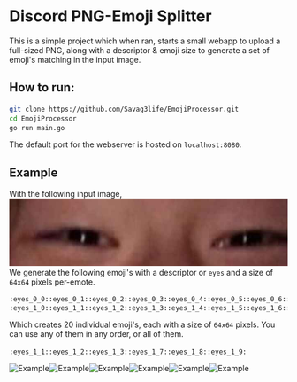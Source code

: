 # Discord PNG-Emoji Splitter
This is a simple project which when ran, starts a small webapp to upload a full-sized PNG, along with a descriptor & emoji size to generate a set of emoji's matching in the input image. 

## How to run:
```bash
git clone https://github.com/Savag3life/EmojiProcessor.git
cd EmojiProcessor
go run main.go
```
The default port for the webserver is hosted on `localhost:8080`.

## Example
With the following input image,
![Example](https://github.com/Savag3life/EmojiProcessor/blob/main/example/flow_eyes.png)
We generate the following emoji's with a descriptor or `eyes` and a size of `64x64` pixels per-emote.
```aiignore
:eyes_0_0::eyes_0_1::eyes_0_2::eyes_0_3::eyes_0_4::eyes_0_5::eyes_0_6::eyes_0_7::eyes_0_8::eyes_0_9:
:eyes_1_0::eyes_1_1::eyes_1_2::eyes_1_3::eyes_1_4::eyes_1_5::eyes_1_6::eyes_1_7::eyes_1_8::eyes_1_9:
```
Which creates 20 individual emoji's, each with a size of `64x64` pixels. You can use any of them in any order, or all of them.

```:eyes_1_1::eyes_1_2::eyes_1_3::eyes_1_7::eyes_1_8::eyes_1_9:```

![Example](https://github.com/Savag3life/EmojiProcessor/blob/main/example/output/eyes_1_1.png)![Example](https://github.com/Savag3life/EmojiProcessor/blob/main/example/output/eyes_1_2.png)![Example](https://github.com/Savag3life/EmojiProcessor/blob/main/example/output/eyes_1_3.png)![Example](https://github.com/Savag3life/EmojiProcessor/blob/main/example/output/eyes_1_7.png)![Example](https://github.com/Savag3life/EmojiProcessor/blob/main/example/output/eyes_1_8.png)![Example](https://github.com/Savag3life/EmojiProcessor/blob/main/example/output/eyes_1_9.png)